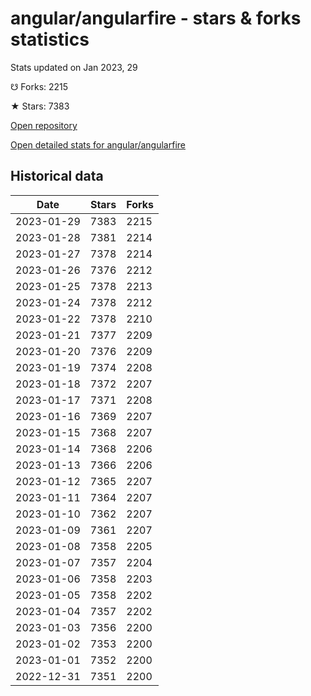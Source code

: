 # angular/angularfire - stars & forks statistics

Stats updated on Jan 2023, 29

☋ Forks: 2215

★ Stars: 7383

[Open repository](https://github.com/angular/angularfire)

[Open detailed stats for angular/angularfire](https://reviewgithub.com/rep/angular/angularfire)

## Historical data
| Date | Stars | Forks |
|------|-------|-------|
| 2023-01-29 | 7383 | 2215 | 
| 2023-01-28 | 7381 | 2214 | 
| 2023-01-27 | 7378 | 2214 | 
| 2023-01-26 | 7376 | 2212 | 
| 2023-01-25 | 7378 | 2213 | 
| 2023-01-24 | 7378 | 2212 | 
| 2023-01-22 | 7378 | 2210 | 
| 2023-01-21 | 7377 | 2209 | 
| 2023-01-20 | 7376 | 2209 | 
| 2023-01-19 | 7374 | 2208 | 
| 2023-01-18 | 7372 | 2207 | 
| 2023-01-17 | 7371 | 2208 | 
| 2023-01-16 | 7369 | 2207 | 
| 2023-01-15 | 7368 | 2207 | 
| 2023-01-14 | 7368 | 2206 | 
| 2023-01-13 | 7366 | 2206 | 
| 2023-01-12 | 7365 | 2207 | 
| 2023-01-11 | 7364 | 2207 | 
| 2023-01-10 | 7362 | 2207 | 
| 2023-01-09 | 7361 | 2207 | 
| 2023-01-08 | 7358 | 2205 | 
| 2023-01-07 | 7357 | 2204 | 
| 2023-01-06 | 7358 | 2203 | 
| 2023-01-05 | 7358 | 2202 | 
| 2023-01-04 | 7357 | 2202 | 
| 2023-01-03 | 7356 | 2200 | 
| 2023-01-02 | 7353 | 2200 | 
| 2023-01-01 | 7352 | 2200 | 
| 2022-12-31 | 7351 | 2200 | 


